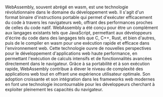 
WebAssembly, souvent abrégé en wasm, est une technologie révolutionnaire dans le domaine du développement web. Il s'agit d'un format binaire d'instructions portable qui permet d'exécuter efficacement du code à travers les navigateurs web, offrant des performances proches de celles du code natif. WebAssembly a été conçu pour être un complément aux langages existants tels que JavaScript, permettant aux développeurs d'écrire du code dans des langages tels que C, C++, Rust, et bien d'autres, puis de le compiler en wasm pour une exécution rapide et efficace dans l'environnement web. Cette technologie ouvre de nouvelles perspectives pour le développement d'applications web haute performance, en permettant l'exécution de calculs intensifs et de fonctionnalités avancées directement dans le navigateur. Grâce à sa portabilité et à son exécution rapide, WebAssembly contribue à élever le niveau de complexité des applications web tout en offrant une expérience utilisateur optimale. Son adoption croissante et son intégration dans les frameworks web modernes en font une technologie incontournable pour les développeurs cherchant à exploiter pleinement les capacités du navigateur.